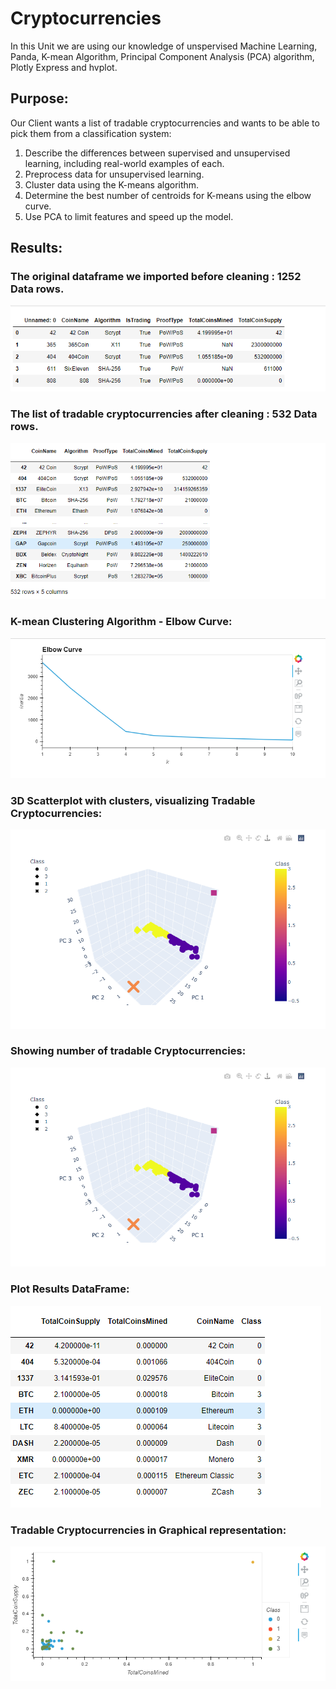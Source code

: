 # Cryptocurrencies

In this Unit we are using our knowledge of unspervised Machine Learning, Panda, K-mean Algorithm, Principal Component Analysis (PCA) algorithm, Plotly Express and hvplot.

## Purpose:

Our Client wants a list of tradable cryptocurrencies and wants to be able to pick them from a classification system:
1. Describe the differences between supervised and unsupervised learning, including real-world examples of each.
2. Preprocess data for unsupervised learning.
3. Cluster data using the K-means algorithm.
4. Determine the best number of centroids for K-means using the elbow curve.
5. Use PCA to limit features and speed up the model.

## Results:

### The original dataframe we imported before cleaning : 1252 Data rows.

![image](https://github.com/KJoshi111/Cryptocurrencies/blob/main/Images/original.png)

### The list of tradable cryptocurrencies after cleaning : 532 Data rows.

![Image](https://github.com/KJoshi111/Cryptocurrencies/blob/main/Images/cleaned-trading.png)

### K-mean Clustering Algorithm - Elbow Curve:

![Elbowgraph](https://github.com/KJoshi111/Cryptocurrencies/blob/main/Images/Elbow%20curve.png)

### 3D Scatterplot with clusters, visualizing Tradable Cryptocurrencies:

![3d](https://github.com/KJoshi111/Cryptocurrencies/blob/main/Images/3D%20Scatterplot.png)

### Showing number of tradable Cryptocurrencies:

![tradable](https://github.com/KJoshi111/Cryptocurrencies/blob/main/Images/3D%20Scatterplot.png)

### Plot Results DataFrame:

![plot](https://github.com/KJoshi111/Cryptocurrencies/blob/main/Images/plot%20results.png)

### Tradable Cryptocurrencies in Graphical representation:

![graph](https://github.com/KJoshi111/Cryptocurrencies/blob/main/Images/tradable%20crypto%20graph.png)
